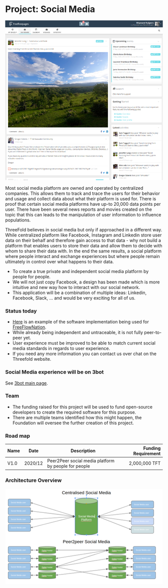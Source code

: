 # Project: Social Media

![](./img/freeflowpages.png)

Most social media platform are owned and operated by centralized companies. This allows them to track and trace the users for their behavior and usage and collect data about what their platform is used for. There is proof that certain social media platforms have up-to 20,000 data points per user.  There have been several news reports and movies created on the topic that this can leads to the manipulation of user information to influence populations.

ThreeFold believes in social media but only if approached in a different way.  While centralized platform like Facebook, Instagram and Linkedin store user data on their behalf and therefore gain access to that data - why not build a platform that enables users to store their data and allow them to decide with whom to share their data with. In the end the same results, a social platform where people interact and exchange experiences but where people remain ultimately in control over what happens to their data.

- To create a true private and independent social media platform by people for people.
- We will not just copy Facebook, a design has been made which is more intuitive and new way how to interact with our social network.
- This application will be a combination of multiple ideas: Linkedin, Facebook, Slack, ... and would be very exciting for all of us.

### Status today

- [Here](https://freeflowpages.com/dashboard) is an example of the software implementation being used for [FreeFlowNation](freeflownation.md).
- While already being independent and untraceable, it is not fully peer-to-peer yet.
- User experience must be improved to be able to match current social media standards in regards to user experience. 
- If you need any more information you can contact us over chat on the Threefold website.

### Social Media experience will be on 3bot

See [3bot main page](3botproj).

### Team

- The funding raised for this project will be used to fund open-source developers to create the required software for this purpose.
- There are multiple teams identified how this might happen, the Foundation will oversee the further creation of this project.

### Road map

| Name         | Date   | Description | Funding Requirement |
|:-------------|--------|-------------|---------:|
| V1.0 |  2020/12 | Peer2Peer social media platform by people for people | 2,000,000 TFT |

### Architecture Overview

![](./img/socialmedia_diff.png)